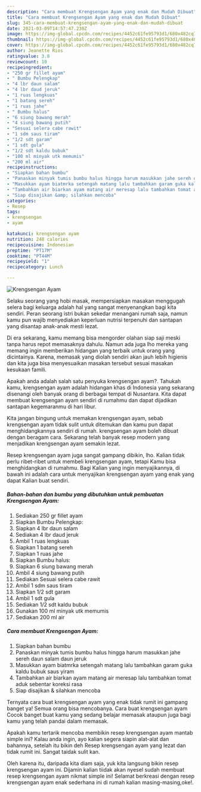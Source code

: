 ```yaml
---
description: "Cara membuat Krengsengan Ayam yang enak dan Mudah Dibuat"
title: "Cara membuat Krengsengan Ayam yang enak dan Mudah Dibuat"
slug: 345-cara-membuat-krengsengan-ayam-yang-enak-dan-mudah-dibuat
date: 2021-03-09T14:57:47.230Z
image: https://img-global.cpcdn.com/recipes/4452c61fe95793d1/680x482cq70/krengsengan-ayam-foto-resep-utama.jpg
thumbnail: https://img-global.cpcdn.com/recipes/4452c61fe95793d1/680x482cq70/krengsengan-ayam-foto-resep-utama.jpg
cover: https://img-global.cpcdn.com/recipes/4452c61fe95793d1/680x482cq70/krengsengan-ayam-foto-resep-utama.jpg
author: Jeanette Rios
ratingvalue: 3.8
reviewcount: 10
recipeingredient:
- "250 gr fillet ayam"
- " Bumbu Pelengkap"
- "4 lbr daun salam"
- "4 lbr daud jeruk"
- "1 ruas lengkuas"
- "1 batang sereh"
- "1 ruas jahe"
- " Bumbu halus"
- "6 siung bawang merah"
- "4 siung bawang putih"
- "Sesuai selera cabe rawit"
- "1 sdm saus tiram"
- "1/2 sdt garam"
- "1 sdt gula"
- "1/2 sdt kaldu bubuk"
- "100 ml minyak utk memumis"
- "200 ml air"
recipeinstructions:
- "Siapkan bahan bumbu"
- "Panaskan minyak tumis bumbu halus hingga harum masukkan jahe sereh daun salam daun jeruk"
- "Masukkan ayam biatmrka setengah matang lalu tambahkan garam guka kaldu bubuk saus yiram"
- "Tambahkan air biarkan ayam matang air meresap lalu tambahkan tomat aduk sebentar koreksi rasa"
- "Siap disajikan &amp; silahkan mencoba"
categories:
- Resep
tags:
- krengsengan
- ayam

katakunci: krengsengan ayam 
nutrition: 248 calories
recipecuisine: Indonesian
preptime: "PT17M"
cooktime: "PT44M"
recipeyield: "1"
recipecategory: Lunch

---
```



![Krengsengan Ayam](https://img-global.cpcdn.com/recipes/4452c61fe95793d1/680x482cq70/krengsengan-ayam-foto-resep-utama.jpg)

Selaku seorang yang hobi masak, mempersiapkan masakan menggugah selera bagi keluarga adalah hal yang sangat menyenangkan bagi kita sendiri. Peran seorang istri bukan sekedar menangani rumah saja, namun kamu pun wajib menyediakan keperluan nutrisi terpenuhi dan santapan yang disantap anak-anak mesti lezat.

Di era  sekarang, kamu memang bisa mengorder olahan siap saji meski tanpa harus repot memasaknya dahulu. Namun ada juga lho mereka yang memang ingin memberikan hidangan yang terbaik untuk orang yang dicintainya. Karena, memasak yang diolah sendiri akan jauh lebih higienis dan kita juga bisa menyesuaikan masakan tersebut sesuai masakan kesukaan famili. 



Apakah anda adalah salah satu penyuka krengsengan ayam?. Tahukah kamu, krengsengan ayam adalah hidangan khas di Indonesia yang sekarang disenangi oleh banyak orang di berbagai tempat di Nusantara. Kita dapat membuat krengsengan ayam sendiri di rumahmu dan dapat dijadikan santapan kegemaranmu di hari libur.

Kita jangan bingung untuk memakan krengsengan ayam, sebab krengsengan ayam tidak sulit untuk ditemukan dan kamu pun dapat menghidangkannya sendiri di rumah. krengsengan ayam boleh dibuat dengan beragam cara. Sekarang telah banyak resep modern yang menjadikan krengsengan ayam semakin lezat.

Resep krengsengan ayam juga sangat gampang dibikin, lho. Kalian tidak perlu ribet-ribet untuk membeli krengsengan ayam, tetapi Kamu bisa menghidangkan di rumahmu. Bagi Kalian yang ingin menyajikannya, di bawah ini adalah cara untuk menyajikan krengsengan ayam yang enak yang dapat Kalian buat sendiri.

<!--inarticleads1-->

##### Bahan-bahan dan bumbu yang dibutuhkan untuk pembuatan Krengsengan Ayam:

1. Sediakan 250 gr fillet ayam
1. Siapkan  Bumbu Pelengkap:
1. Siapkan 4 lbr daun salam
1. Sediakan 4 lbr daud jeruk
1. Ambil 1 ruas lengkuas
1. Siapkan 1 batang sereh
1. Siapkan 1 ruas jahe
1. Siapkan  Bumbu halus:
1. Siapkan 6 siung bawang merah
1. Ambil 4 siung bawang putih
1. Sediakan Sesuai selera cabe rawit
1. Ambil 1 sdm saus tiram
1. Siapkan 1/2 sdt garam
1. Ambil 1 sdt gula
1. Sediakan 1/2 sdt kaldu bubuk
1. Gunakan 100 ml minyak utk memumis
1. Sediakan 200 ml air




<!--inarticleads2-->

##### Cara membuat Krengsengan Ayam:

1. Siapkan bahan bumbu
1. Panaskan minyak tumis bumbu halus hingga harum masukkan jahe sereh daun salam daun jeruk
1. Masukkan ayam biatmrka setengah matang lalu tambahkan garam guka kaldu bubuk saus yiram
1. Tambahkan air biarkan ayam matang air meresap lalu tambahkan tomat aduk sebentar koreksi rasa
1. Siap disajikan &amp; silahkan mencoba




Ternyata cara buat krengsengan ayam yang enak tidak rumit ini gampang banget ya! Semua orang bisa mencobanya. Cara buat krengsengan ayam Cocok banget buat kamu yang sedang belajar memasak ataupun juga bagi kamu yang telah pandai dalam memasak.

Apakah kamu tertarik mencoba membikin resep krengsengan ayam mantab simple ini? Kalau anda ingin, ayo kalian segera siapin alat-alat dan bahannya, setelah itu bikin deh Resep krengsengan ayam yang lezat dan tidak rumit ini. Sangat taidak sulit kan. 

Oleh karena itu, daripada kita diam saja, yuk kita langsung bikin resep krengsengan ayam ini. Dijamin kalian tiidak akan nyesel sudah membuat resep krengsengan ayam nikmat simple ini! Selamat berkreasi dengan resep krengsengan ayam enak sederhana ini di rumah kalian masing-masing,oke!.

